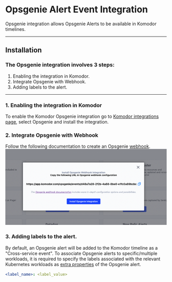 # Opsgenie Alert Event Integration

Opsgenie integration allows Opsgenie Alerts to be available in Komodor timelines.

---

## Installation

### The Opsgenie integration involves 3 steps:

1. Enabling the integration in Komodor.
2. Integrate Opsgenie with Webhook.
3. Adding labels to the alert.

---

### 1. Enabling the integration in Komodor

To enable the Komodor Opsgenie integration go to [Komodor integrations page](https://app.komodor.com/main/integration), select Opsgenie and install the integration.

### 2. Integrate Opsgenie with Webhook

Follow the following documentation to create an Opsgenie [webhook](https://support.atlassian.com/opsgenie/docs/integrate-opsgenie-with-webhook/). 
![add_integration](./img/Opsgenie/add_integration.png)

### 3. Adding labels to the alert.

By default, an Opsgenie alert will be added to the Komodor timeline as a "Cross-service event".
To associate Opsgenie alerts to specific/multiple workloads, it is required to specify the labels associated with the relevant Kubernetes workloads as [extra properties](https://support.atlassian.com/opsgenie/docs/alert-fields/) of the Opsgenie alert.

```yaml
<label_name>: <label_value>
```
